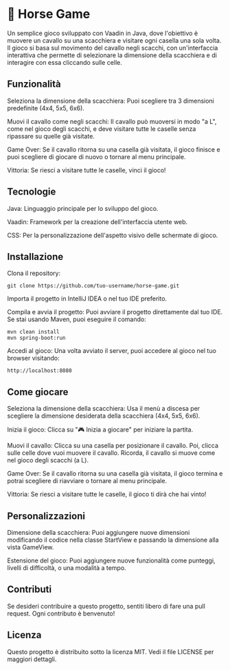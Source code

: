 # 🐴 Horse Game
Un semplice gioco sviluppato con Vaadin in Java, dove l'obiettivo è muovere un cavallo su una scacchiera e visitare ogni casella una sola volta. Il gioco si basa sul movimento del cavallo negli scacchi, con un'interfaccia interattiva che permette di selezionare la dimensione della scacchiera e di interagire con essa cliccando sulle celle.

## Funzionalità
Seleziona la dimensione della scacchiera: Puoi scegliere tra 3 dimensioni predefinite (4x4, 5x5, 6x6).

Muovi il cavallo come negli scacchi: Il cavallo può muoversi in modo "a L", come nel gioco degli scacchi, e deve visitare tutte le caselle senza ripassare su quelle già visitate.

Game Over: Se il cavallo ritorna su una casella già visitata, il gioco finisce e puoi scegliere di giocare di nuovo o tornare al menu principale.

Vittoria: Se riesci a visitare tutte le caselle, vinci il gioco!

## Tecnologie
Java: Linguaggio principale per lo sviluppo del gioco.

Vaadin: Framework per la creazione dell'interfaccia utente web.

CSS: Per la personalizzazione dell'aspetto visivo delle schermate di gioco.

## Installazione
Clona il repository:

```
git clone https://github.com/tuo-username/horse-game.git
```
Importa il progetto in IntelliJ IDEA o nel tuo IDE preferito.

Compila e avvia il progetto:
Puoi avviare il progetto direttamente dal tuo IDE. Se stai usando Maven, puoi eseguire il comando:

```
mvn clean install
mvn spring-boot:run
```

Accedi al gioco:
Una volta avviato il server, puoi accedere al gioco nel tuo browser visitando:

```
http://localhost:8080
```

## Come giocare
Seleziona la dimensione della scacchiera: Usa il menù a discesa per scegliere la dimensione desiderata della scacchiera (4x4, 5x5, 6x6).

Inizia il gioco: Clicca su "🎮 Inizia a giocare" per iniziare la partita.

Muovi il cavallo: Clicca su una casella per posizionare il cavallo. Poi, clicca sulle celle dove vuoi muovere il cavallo. Ricorda, il cavallo si muove come nel gioco degli scacchi (a L).

Game Over: Se il cavallo ritorna su una casella già visitata, il gioco termina e potrai scegliere di riavviare o tornare al menu principale.

Vittoria: Se riesci a visitare tutte le caselle, il gioco ti dirà che hai vinto!

## Personalizzazioni
Dimensione della scacchiera: Puoi aggiungere nuove dimensioni modificando il codice nella classe StartView e passando la dimensione alla vista GameView.

Estensione del gioco: Puoi aggiungere nuove funzionalità come punteggi, livelli di difficoltà, o una modalità a tempo.

## Contributi
Se desideri contribuire a questo progetto, sentiti libero di fare una pull request. Ogni contributo è benvenuto!

## Licenza
Questo progetto è distribuito sotto la licenza MIT. Vedi il file LICENSE per maggiori dettagli.

